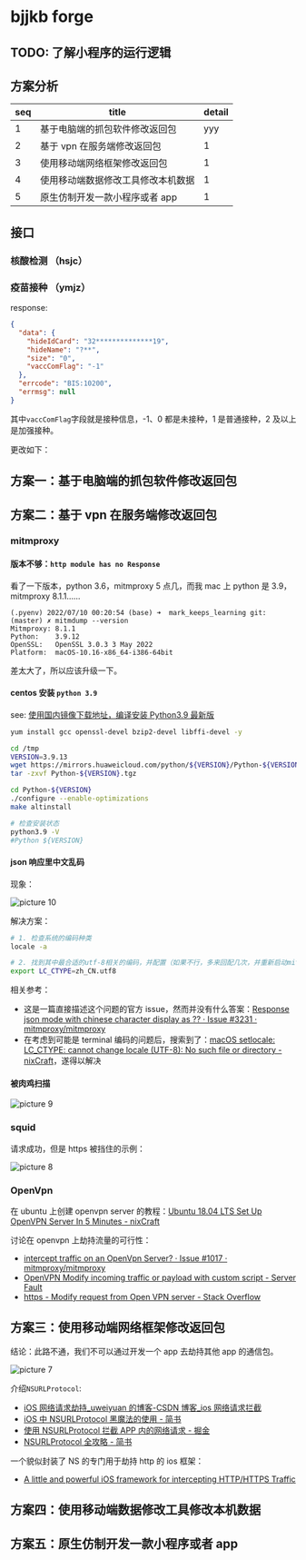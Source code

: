 # bjjkb forge

## TODO: 了解小程序的运行逻辑

## 方案分析

| seq | title                              | detail |
| --- | ---------------------------------- | ------ |
| 1   | 基于电脑端的抓包软件修改返回包     | yyy    |
| 2   | 基于 vpn 在服务端修改返回包        | 1      |
| 3   | 使用移动端网络框架修改返回包       | 1      |
| 4   | 使用移动端数据修改工具修改本机数据 | 1      |
| 5   | 原生仿制开发一款小程序或者 app     | 1      |

## 接口

### 核酸检测 （hsjc）

### 疫苗接种 （ymjz）

response:

```json
{
  "data": {
    "hideIdCard": "32**************19",
    "hideName": "?**",
    "size": "0",
    "vaccComFlag": "-1"
  },
  "errcode": "BIS:10200",
  "errmsg": null
}
```

其中`vaccComFlag`字段就是接种信息，-1、0 都是未接种，1 是普通接种，2 及以上是加强接种。

更改如下：

## 方案一：基于电脑端的抓包软件修改返回包

## 方案二：基于 vpn 在服务端修改返回包

### mitmproxy

#### 版本不够：`http module has no Response`

看了一下版本，python 3.6，mitmproxy 5 点几，而我 mac 上 python 是 3.9，mitmproxy 8.1.1……

```text
(.pyenv) 2022/07/10 00:20:54 (base) ➜  mark_keeps_learning git:(master) ✗ mitmdump --version
Mitmproxy: 8.1.1
Python:    3.9.12
OpenSSL:   OpenSSL 3.0.3 3 May 2022
Platform:  macOS-10.16-x86_64-i386-64bit
```

差太大了，所以应该升级一下。

#### centos 安装 `python 3.9`

see: [使用国内镜像下载地址，编译安装 Python3.9 最新版](https://www.51jiejue.com/ops/python3-install-by-url-from-china.html)

```sh
yum install gcc openssl-devel bzip2-devel libffi-devel -y

cd /tmp
VERSION=3.9.13
wget https://mirrors.huaweicloud.com/python/${VERSION}/Python-${VERSION}.tgz
tar -zxvf Python-${VERSION}.tgz

cd Python-${VERSION}
./configure --enable-optimizations
make altinstall

# 检查安装状态
python3.9 -V
#Python ${VERSION}
```

#### json 响应里中文乱码

现象：

![picture 10](https://mark-vue-oss.oss-cn-hangzhou.aliyuncs.com/jkb_bj_forge-howoto-1657381608253-1f3a7bc810a0dac61f572da490348ed7bb56dfb40eb3f121e2476b55b2241c6b.png)

解决方案：

```sh
# 1. 检查系统的编码种类
locale -a

# 2. 找到其中最合适的utf-8相关的编码，并配置（如果不行，多来回配几次，并重新启动mitmproxy，检查里面的中文响应，我是这样成功的）
export LC_CTYPE=zh_CN.utf8
```

相关参考：

- 这是一篇直接描述这个问题的官方 issue，然而并没有什么答案：[Response json mode with chinese character display as ?? · Issue #3231 · mitmproxy/mitmproxy](https://github.com/mitmproxy/mitmproxy/issues/3231)
- 在考虑到可能是 terminal 编码的问题后，搜索到了：[macOS setlocale: LC_CTYPE: cannot change locale (UTF-8): No such file or directory - nixCraft](https://www.cyberciti.biz/faq/os-x-terminal-bash-warning-setlocale-lc_ctype-cannot-change-locale/)，遂得以解决

#### 被肉鸡扫描

![picture 9](https://mark-vue-oss.oss-cn-hangzhou.aliyuncs.com/jkb_bj_forge-howoto-1657377946136-4e62c67bbf690801346632552ccf299483d39c58f56b942f69731c75e3e83731.png)

### squid

请求成功，但是 https 被挡住的示例：

![picture 8](https://mark-vue-oss.oss-cn-hangzhou.aliyuncs.com/jkb_bj_forge-howoto-1657353248542-766768e825d021d3faf164c0cdb7ba9a3eb1af89c2bd821064e071a511ab23d0.png)

### OpenVpn

在 ubuntu 上创建 openvpn server 的教程：[Ubuntu 18.04 LTS Set Up OpenVPN Server In 5 Minutes - nixCraft](https://www.cyberciti.biz/faq/ubuntu-18-04-lts-set-up-openvpn-server-in-5-minutes/)

讨论在 openvpn 上劫持流量的可行性：

- [intercept traffic on an OpenVpn Server? · Issue #1017 · mitmproxy/mitmproxy](https://github.com/mitmproxy/mitmproxy/issues/1017)
- [OpenVPN Modify incoming traffic or payload with custom script - Server Fault](https://serverfault.com/questions/1077489/openvpn-modify-incoming-traffic-or-payload-with-custom-script)
- [https - Modify request from Open VPN server - Stack Overflow](https://stackoverflow.com/questions/65122190/modify-request-from-open-vpn-server)

## 方案三：使用移动端网络框架修改返回包

结论：此路不通，我们不可以通过开发一个 app 去劫持其他 app 的通信包。

![picture 7](https://mark-vue-oss.oss-cn-hangzhou.aliyuncs.com/jkb_bj_forge-howoto-1657343165295-7a7cdc5425dfd81dad3800b2af2f636148356428002078a4e07c6f8b8120c2d9.png)

介绍`NSURLProtocol`:

- [iOS 网络请求劫持\_uweiyuan 的博客-CSDN 博客\_ios 网络请求拦截](https://blog.csdn.net/forwardto9/article/details/60764870)
- [iOS 中 NSURLProtocol 黑魔法的使用 - 简书](https://www.jianshu.com/p/ae5e8f9988d8)
- [使用 NSURLProtocol 拦截 APP 内的网络请求 - 掘金](https://juejin.cn/post/6844903473671077895)
- [NSURLProtocol 全攻略 - 简书](https://www.jianshu.com/p/02781c0bbca9)

一个貌似封装了 NS 的专门用于劫持 http 的 ios 框架：

- [A little and powerful iOS framework for intercepting HTTP/HTTPS Traffic](https://iosexample.com/a-little-and-powerful-ios-framework-for-intercepting-http-https-traffic/)

## 方案四：使用移动端数据修改工具修改本机数据

## 方案五：原生仿制开发一款小程序或者 app
